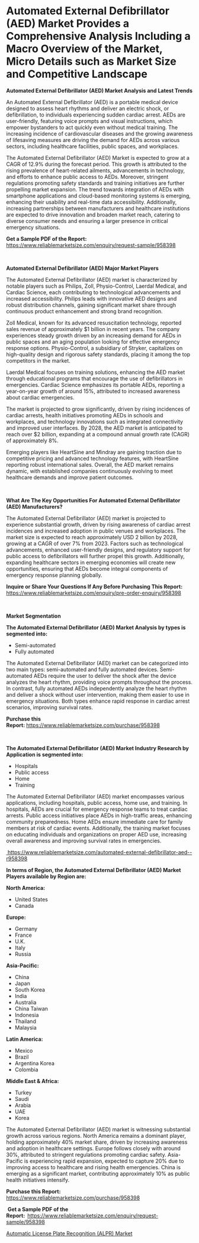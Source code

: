 <p><h1>Automated External Defibrillator (AED) Market Provides a Comprehensive Analysis Including a Macro Overview of the Market, Micro Details such as Market Size and Competitive Landscape</h1></p><p><strong>Automated External Defibrillator (AED) Market Analysis and Latest Trends</strong></p>
<p><p>An Automated External Defibrillator (AED) is a portable medical device designed to assess heart rhythms and deliver an electric shock, or defibrillation, to individuals experiencing sudden cardiac arrest. AEDs are user-friendly, featuring voice prompts and visual instructions, which empower bystanders to act quickly even without medical training. The increasing incidence of cardiovascular diseases and the growing awareness of lifesaving measures are driving the demand for AEDs across various sectors, including healthcare facilities, public spaces, and workplaces.</p><p>The Automated External Defibrillator (AED) Market is expected to grow at a CAGR of 12.9% during the forecast period. This growth is attributed to the rising prevalence of heart-related ailments, advancements in technology, and efforts to enhance public access to AEDs. Moreover, stringent regulations promoting safety standards and training initiatives are further propelling market expansion. The trend towards integration of AEDs with smartphone applications and cloud-based monitoring systems is emerging, enhancing their usability and real-time data accessibility. Additionally, increasing partnerships between manufacturers and healthcare institutions are expected to drive innovation and broaden market reach, catering to diverse consumer needs and ensuring a larger presence in critical emergency situations.</p></p>
<p><strong>Get a Sample PDF of the Report:&nbsp;</strong> <a href="https://www.reliablemarketsize.com/enquiry/request-sample/958398?utm_campaign=3564&utm_medium=2&utm_source=Github&utm_content=ia&utm_term=21032025&utm_id=automated-external-defibrillator-aed">https://www.reliablemarketsize.com/enquiry/request-sample/958398</a></p>
<p>&nbsp;</p>
<p><strong>Automated External Defibrillator (AED) Major Market Players</strong></p>
<p><p>The Automated External Defibrillator (AED) market is characterized by notable players such as Philips, Zoll, Physio-Control, Laerdal Medical, and Cardiac Science, each contributing to technological advancements and increased accessibility. Philips leads with innovative AED designs and robust distribution channels, gaining significant market share through continuous product enhancement and strong brand recognition.</p><p>Zoll Medical, known for its advanced resuscitation technology, reported sales revenue of approximately $1 billion in recent years. The company experiences steady growth driven by an increasing demand for AEDs in public spaces and an aging population looking for effective emergency response options. Physio-Control, a subsidiary of Stryker, capitalizes on high-quality design and rigorous safety standards, placing it among the top competitors in the market.</p><p>Laerdal Medical focuses on training solutions, enhancing the AED market through educational programs that encourage the use of defibrillators in emergencies. Cardiac Science emphasizes its portable AEDs, reporting a year-on-year growth of around 15%, attributed to increased awareness about cardiac emergencies.</p><p>The market is projected to grow significantly, driven by rising incidences of cardiac arrests, health initiatives promoting AEDs in schools and workplaces, and technology innovations such as integrated connectivity and improved user interfaces. By 2028, the AED market is anticipated to reach over $2 billion, expanding at a compound annual growth rate (CAGR) of approximately 8%.</p><p>Emerging players like HeartSine and Mindray are gaining traction due to competitive pricing and advanced technology features, with HeartSine reporting robust international sales. Overall, the AED market remains dynamic, with established companies continuously evolving to meet healthcare demands and improve patient outcomes.</p></p>
<p>&nbsp;</p>
<p><strong>What Are The Key Opportunities For Automated External Defibrillator (AED) Manufacturers?</strong></p>
<p><p>The Automated External Defibrillator (AED) market is projected to experience substantial growth, driven by rising awareness of cardiac arrest incidences and increased adoption in public venues and workplaces. The market size is expected to reach approximately USD 2 billion by 2028, growing at a CAGR of over 7% from 2023. Factors such as technological advancements, enhanced user-friendly designs, and regulatory support for public access to defibrillators will further propel this growth. Additionally, expanding healthcare sectors in emerging economies will create new opportunities, ensuring that AEDs become integral components of emergency response planning globally.</p></p>
<p><strong>Inquire or Share Your Questions If Any Before Purchasing This Report:</strong> <a href="https://www.reliablemarketsize.com/enquiry/pre-order-enquiry/958398?utm_campaign=3564&utm_medium=2&utm_source=Github&utm_content=ia&utm_term=21032025&utm_id=automated-external-defibrillator-aed">https://www.reliablemarketsize.com/enquiry/pre-order-enquiry/958398</a></p>
<p>&nbsp;</p>
<p><strong>Market Segmentation</strong></p>
<p><strong>The Automated External Defibrillator (AED) Market Analysis by types is segmented into:</strong></p>
<p><ul><li>Semi-automated</li><li>Fully automated</li></ul></p>
<p><p>The Automated External Defibrillator (AED) market can be categorized into two main types: semi-automated and fully automated devices. Semi-automated AEDs require the user to deliver the shock after the device analyzes the heart rhythm, providing voice prompts throughout the process. In contrast, fully automated AEDs independently analyze the heart rhythm and deliver a shock without user intervention, making them easier to use in emergency situations. Both types enhance rapid response in cardiac arrest scenarios, improving survival rates.</p></p>
<p><strong>Purchase this Report:&nbsp;</strong><a href="https://www.reliablemarketsize.com/purchase/958398?utm_campaign=3564&utm_medium=2&utm_source=Github&utm_content=ia&utm_term=21032025&utm_id=automated-external-defibrillator-aed">https://www.reliablemarketsize.com/purchase/958398</a></p>
<p>&nbsp;</p>
<p><strong>The Automated External Defibrillator (AED) Market Industry Research by Application is segmented into:</strong></p>
<p><ul><li>Hospitals</li><li>Public access</li><li>Home</li><li>Training</li></ul></p>
<p><p>The Automated External Defibrillator (AED) market encompasses various applications, including hospitals, public access, home use, and training. In hospitals, AEDs are crucial for emergency response teams to treat cardiac arrests. Public access initiatives place AEDs in high-traffic areas, enhancing community preparedness. Home AEDs ensure immediate care for family members at risk of cardiac events. Additionally, the training market focuses on educating individuals and organizations on proper AED use, increasing overall awareness and improving survival rates in emergencies.</p></p>
<p><a href="https://www.reliablemarketsize.com/automated-external-defibrillator-aed--r958398?utm_campaign=3564&utm_medium=2&utm_source=Github&utm_content=ia&utm_term=21032025&utm_id=automated-external-defibrillator-aed">&nbsp;https://www.reliablemarketsize.com/automated-external-defibrillator-aed--r958398</a></p>
<p><strong>In terms of Region, the Automated External Defibrillator (AED) Market Players available by Region are:</strong></p>
<p>
    <p> <strong> North America: </strong>
        <ul>
            <li>United States</li>
            <li>Canada</li>
        </ul>
        </p> 
    <p> <strong> Europe: </strong>
        <ul>
            <li>Germany</li>
            <li>France</li>
            <li>U.K.</li>
            <li>Italy</li>
            <li>Russia</li>
        </ul>
        </p> 
    <p> <strong> Asia-Pacific: </strong>
        <ul>
            <li>China</li>
            <li>Japan</li>
            <li>South Korea</li>
            <li>India</li>
            <li>Australia</li>
            <li>China Taiwan</li>
            <li>Indonesia</li>
            <li>Thailand</li>
            <li>Malaysia</li>
        </ul>
        </p> 
    <p> <strong> Latin America: </strong>
        <ul>
            <li>Mexico</li>
            <li>Brazil</li>
            <li>Argentina Korea</li>
            <li>Colombia</li>
        </ul>
        </p> 
    <p> <strong> Middle East & Africa: </strong>
        <ul>
            <li>Turkey</li>
            <li>Saudi</li>
            <li>Arabia</li>
            <li>UAE</li>
            <li>Korea</li>
        </ul>
    </p>
    </p>
<p><p>The Automated External Defibrillator (AED) market is witnessing substantial growth across various regions. North America remains a dominant player, holding approximately 40% market share, driven by increasing awareness and adoption in healthcare settings. Europe follows closely with around 30%, attributed to stringent regulations promoting cardiac safety. Asia-Pacific is experiencing rapid expansion, expected to capture 20% due to improving access to healthcare and rising health emergencies. China is emerging as a significant market, contributing approximately 10% as public health initiatives intensify.</p></p>
<p><strong>Purchase this Report: </strong><a href="https://www.reliablemarketsize.com/purchase/958398?utm_campaign=3564&utm_medium=2&utm_source=Github&utm_content=ia&utm_term=21032025&utm_id=automated-external-defibrillator-aed">https://www.reliablemarketsize.com/purchase/958398</a></p>
<p>&nbsp;<strong>Get a Sample PDF of the Report:&nbsp;&nbsp;</strong><a href="https://www.reliablemarketsize.com/enquiry/request-sample/958398?utm_campaign=3564&utm_medium=2&utm_source=Github&utm_content=ia&utm_term=21032025&utm_id=automated-external-defibrillator-aed">https://www.reliablemarketsize.com/enquiry/request-sample/958398</a></p>
<p><strong></strong></p>
<p><p><a href="https://github.com/djarixneoza/Market-Research-Report-List-1/blob/main/automatic-license-plate-recognition-alpr-market.md?utm_campaign=3564&utm_medium=2&utm_source=Github&utm_content=ia&utm_term=21032025&utm_id=automated-external-defibrillator-aed">Automatic License Plate Recognition (ALPR) Market</a></p></p>